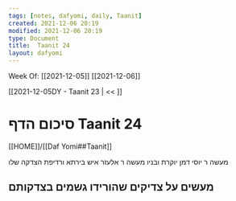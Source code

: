 ```yaml
---
tags: [notes, dafyomi, daily, Taanit] 
created: 2021-12-06 20:19
modified: 2021-12-06 20:19
type: Document
title:  Taanit 24
layout: dafyomi
---
```

Week Of: [[2021-12-05]]
[[2021-12-06]]

[[2021-12-05DY - Taanit 23 | << ]] 

# סיכום הדף  Taanit 24

[[HOME]]/[[Daf Yomi##Taanit]]

מעשה ר יוסי דמן יוקרת ובניו
מעשה ר אלעזר איש בירתא ורדיפת הצדקה שלו 
## מעשים על צדיקים שהורידו גשמים בצדקותם


 


